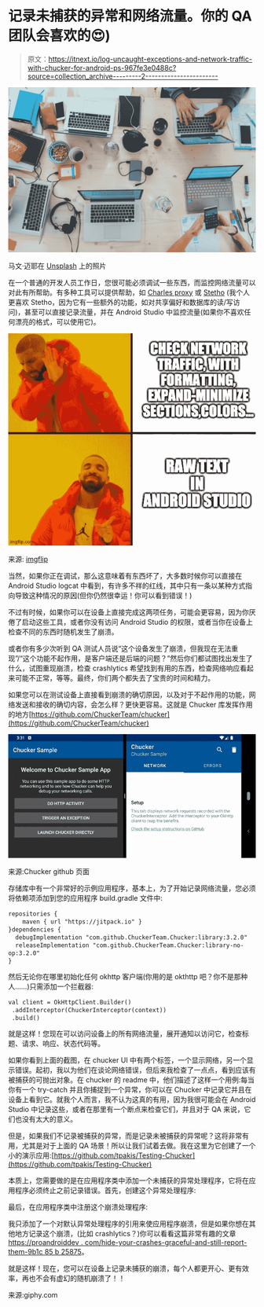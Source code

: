# 记录未捕获的异常和网络流量。你的 QA 团队会喜欢的😍)

> 原文：<https://itnext.io/log-uncaught-exceptions-and-network-traffic-with-chucker-for-android-ps-967fe3e0488c?source=collection_archive---------2----------------------->

![](img/7be1fb6f8bb2476cc75f0d4354f3bbcd.png)

马文·迈耶在 [Unsplash](https://unsplash.com/s/photos/network?utm_source=unsplash&utm_medium=referral&utm_content=creditCopyText) 上的照片

在一个普通的开发人员工作日，您很可能必须调试一些东西，而监控网络流量可以对此有所帮助。有多种工具可以提供帮助，如 [Charles proxy](https://www.charlesproxy.com/) 或 [Stetho](http://facebook.github.io/stetho/) (我个人更喜欢 Stetho，因为它有一些额外的功能，如对共享偏好和数据库的读/写访问)，甚至可以直接记录流量，并在 Android Studio 中监控流量(如果你不喜欢任何漂亮的格式，可以使用它)。

![](img/95bf2bea267d0e6e4342a44c6b6b401b.png)

来源: [imgflip](https://imgflip.com/i/3zmj31)

当然，如果你正在调试，那么这意味着有东西坏了，大多数时候你可以直接在 Android Studio logcat 中看到，有许多不祥的红线，其中只有一条以某种方式指向导致这种情况的原因(但你仍然很幸运！你可以看到错误！)

不过有时候，如果你可以在设备上直接完成这两项任务，可能会更容易，因为你厌倦了启动这些工具，或者你没有访问 Android Studio 的权限，或者当你在设备上检查不同的东西时随机发生了崩溃。

或者你有多少次听到 QA 测试人员说“这个设备发生了崩溃，但我现在无法重现”/“这个功能不起作用，是客户端还是后端的问题？”然后你们都试图找出发生了什么，试图重现崩溃，检查 crashlytics 希望找到有用的东西，检查网络响应看起来可能不正常，等等。最终，你们两个都失去了宝贵的时间和精力。

如果您可以在测试设备上直接看到崩溃的确切原因，以及对于不起作用的功能，网络发送和接收的确切内容，会怎么样？更快更容易。这就是 Chucker 库发挥作用的地方[https://github.com/ChuckerTeam/chucker](https://github.com/ChuckerTeam/chucker)

![](img/bf4f07fdf8cc35f71c6cdaf6f802266a.png)

来源:Chucker github 页面

存储库中有一个非常好的示例应用程序，基本上，为了开始记录网络流量，您必须将依赖项添加到您的应用程序 build.gradle 文件中:

```
repositories {
    maven { url "https://jitpack.io" }
}dependencies {
  debugImplementation "com.github.ChuckerTeam.Chucker:library:3.2.0"
  releaseImplementation "com.github.ChuckerTeam.Chucker:library-no-op:3.2.0"
}
```

然后无论你在哪里初始化任何 okhttp 客户端(你用的是 okthttp 吧？你不是那种人……)只需添加一个拦截器:

```
val client = OkHttpClient.Builder()
 .addInterceptor(ChuckerInterceptor(context))
 .build()
```

就是这样！您现在可以访问设备上的所有网络流量，展开通知以访问它，检查标题、请求、响应、状态代码等。

如果你看到上面的截图，在 chucker UI 中有两个标签，一个显示网络，另一个显示错误。起初，我以为他们在谈论网络错误，但后来我检查了一点点，看到应该有被捕获的可抛出对象。在 chucker 的 readme 中，他们描述了这样一个用例:每当你有一个 try-catch 并且你捕捉到一个异常，你可以在 Chucker 中记录它并且在设备上看到它。就我个人而言，我不认为这真的有用，因为我很可能会在 Android Studio 中记录这些，或者在那里有一个断点来检查它们，并且对于 QA 来说，它们也没有太大的意义。

但是，如果我们不记录被捕获的异常，而是记录未被捕获的异常呢？这将非常有用，尤其是对于上面的 QA 场景！所以让我们试着去做。我在这里为它创建了一个小的演示应用:[https://github.com/tpakis/Testing-Chucker](https://github.com/tpakis/Testing-Chucker)

本质上，您需要做的是在应用程序类中添加一个未捕获的异常处理程序，它将在应用程序必须终止之前记录错误。首先，创建这个异常处理程序:

最后，在应用程序类中注册这个崩溃处理程序:

我只添加了一个对默认异常处理程序的引用来使应用程序崩溃，但是如果你想在其他地方记录这个崩溃，(比如 crashlytics？)你可以看看这篇非常有趣的文章[https://proandroiddev . com/hide-your-crashes-graceful-and-still-report-them-9b1c 85 b 25875](https://proandroiddev.com/hide-your-crashes-gracefully-and-still-report-them-9b1c85b25875)。

就是这样！现在，您可以在设备上记录未捕获的崩溃，每个人都更开心、更有效率，再也不会有虚幻的随机崩溃了！！

来源:giphy.com
